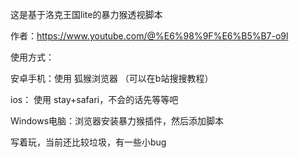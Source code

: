 这是基于洛克王国lite的暴力猴透视脚本

作者：https://www.youtube.com/@%E6%98%9F%E6%B5%B7-o9l

使用方式：

安卓手机：使用 狐猴浏览器 （可以在b站搜搜教程）

ios： 使用 stay+safari，不会的话先等等吧

Windows电脑：浏览器安装暴力猴插件，然后添加脚本 

写着玩，当前还比较垃圾，有一些小bug
